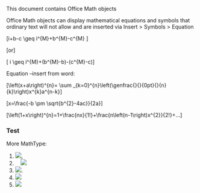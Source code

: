 ﻿This document contains Office Math objects

Office Math objects can display mathematical equations and symbols that ordinary text will not allow and are inserted via Insert > Symbols > Equation

\[i+b-c \geq i^{M}+b^{M}-c^{M} \]

\[or\]

\[ i \geq i^{M}+(b^{M}-b)-(c^{M}-c)\]

Equation –insert from word:

\[\left(x+a\right)^{n}= \sum \_{k=0}^{n}\left(\genfrac{}{}{0pt}{}{n}{k}\right)x^{k}a^{n-k}\]

\[x=\frac{-b \pm \sqrt{b^{2}-4ac}}{2a}\]

\[\left(1+x\right)^{n}=1+\frac{nx}{1!}+\frac{n\left(n-1\right)x^{2}}{2!}+…\]
### **Test**
More MathType: 

1. ![](MarkdownSaveOptions.ExportOfficeMathAsLatex.001.png),
1. `  `![](MarkdownSaveOptions.ExportOfficeMathAsLatex.002.png) 
1. ![](MarkdownSaveOptions.ExportOfficeMathAsLatex.003.png).
1. ![](MarkdownSaveOptions.ExportOfficeMathAsLatex.004.png) 
1. ![](MarkdownSaveOptions.ExportOfficeMathAsLatex.005.png)


